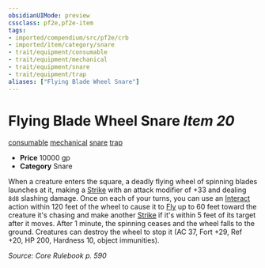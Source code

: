 ```yaml
---
obsidianUIMode: preview
cssclass: pf2e,pf2e-item
tags:
- imported/compendium/src/pf2e/crb
- imported/item/category/snare
- trait/equipment/consumable
- trait/equipment/mechanical
- trait/equipment/snare
- trait/equipment/trap
aliases: ["Flying Blade Wheel Snare"]
---
```

# Flying Blade Wheel Snare *Item 20*  
[consumable](consumable.md)  [mechanical](mechanical.md)  [snare](snare.md)  [trap](trap.md)  

- **Price** 10000 gp
- **Category** Snare

When a creature enters the square, a deadly flying wheel of spinning blades launches at it, making a [Strike](strike.md) with an attack modifier of +33 and dealing `8d8` slashing damage. Once on each of your turns, you can use an [Interact](interact.md) action within 120 feet of the wheel to cause it to [Fly](rules/actions/fly.md) up to 60 feet toward the creature it's chasing and make another [Strike](strike.md) if it's within 5 feet of its target after it moves. After 1 minute, the spinning ceases and the wheel falls to the ground. Creatures can destroy the wheel to stop it (AC 37, Fort +29, Ref +20, HP 200, Hardness 10, object immunities).

*Source: Core Rulebook p. 590*